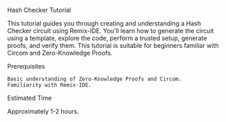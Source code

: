 Hash Checker Tutorial

This tutorial guides you through creating and understanding a Hash Checker circuit using Remix-IDE. You'll learn how to generate the circuit using a template, explore the code, perform a trusted setup, generate proofs, and verify them. This tutorial is suitable for beginners familiar with Circom and Zero-Knowledge Proofs.

Prerequisites

```
Basic understanding of Zero-Knowledge Proofs and Circom.
Familiarity with Remix-IDE.
```

Estimated Time

Approximately 1-2 hours.
